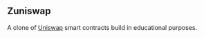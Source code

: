 ## Zuniswap

A clone of [Uniswap](https://uniswap.org) smart contracts build in educational purposes.